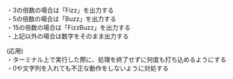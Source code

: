 ・3の倍数の場合は「Fizz」を出力する  
・5の倍数の場合は「Buzz」を出力する  
・15の倍数の場合は「FizzBuzz」を出力する  
・上記以外の場合は数字をそのまま出力する  

(応用)  
・ターミナル上で実行した際に、処理を終了せずに何度も打ち込めるようにする  
・0や文字列を入れても不正な動作をしないように対処する
